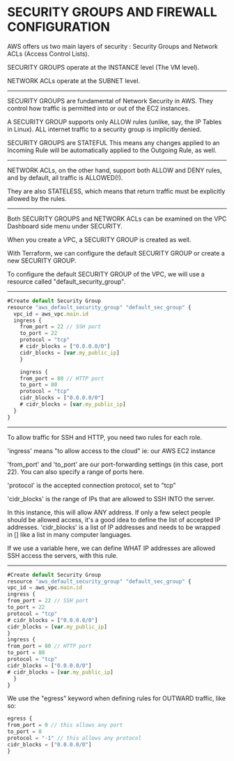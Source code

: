 # SECURITY GROUPS AND FIREWALL CONFIGURATION

AWS offers us two main layers of security : Security Groups and Network ACLs (Access Control Lists).

SECURITY GROUPS operate at the INSTANCE level (The VM level).

NETWORK ACLs operate at the SUBNET level.

---

SECURITY GROUPS are fundamental of Network Security in AWS.
They control how traffic is permitted into or out of the EC2 instances.

A SECURITY GROUP supports only ALLOW rules (unlike, say, the IP Tables in Linux). ALL internet traffic to a security group is implicitly denied.

SECURITY GROUPS are STATEFUL
This means any changes applied to an Incoming Rule will be automatically applied to the Outgoing Rule, as well.

---

NETWORK ACLs, on the other hand, support both ALLOW and DENY rules, and by default, all traffic is ALLOWED(!).

They are also STATELESS, which means that return traffic must be explicitly allowed by the rules.

---

Both SECURITY GROUPS and NETWORK ACLs can be examined on the VPC Dashboard side menu under SECURITY.

When you create a VPC, a SECURITY GROUP is created as well.

With Terraform, we can configure the default SECURITY GROUP or create a new SECURITY GROUP.

To configure the default SECURITY GROUP of the VPC, we will use a resource called "default_security_group".

---



```jsx
#Create default Security Group
resource "aws_default_security_group" "default_sec_group" {
  vpc_id = aws_vpc.main.id
  ingress {
    from_port = 22 // SSH port
    to_port = 22
    protocol = "tcp"
    # cidr_blocks = ["0.0.0.0/0"]
    cidr_blocks = [var.my_public_ip]
    }

    ingress {
    from_port = 80 // HTTP port
    to_port = 80
    protocol = "tcp"
    cidr_blocks = ["0.0.0.0/0"]
    # cidr_blocks = [var.my_public_ip]
  }
}
```

 

---

To allow traffic for SSH and HTTP, you need two rules for each role.

'ingress' means "to allow access to the cloud" ie: our AWS EC2 instance

'from_port' and 'to_port' are our port-forwarding settings (in this case, port 22). You can also specify a range of ports here.

'protocol' is the accepted connection protocol, set to "tcp"

'cidr_blocks' is the range of IPs that are allowed to SSH INTO the server.

In this instance, this will allow ANY address. If only a few select people should be allowed access, it's a good idea to define the list of accepted IP addresses. 'cidr_blocks' is a list of IP addresses and needs to be wrapped in [] like a list in many computer languages.

If we use a variable here, we can define WHAT IP addresses are allowed SSH access the servers, with this rule.

---


```jsx
#Create default Security Group
resource "aws_default_security_group" "default_sec_group" {
vpc_id = aws_vpc.main.id
ingress {
from_port = 22 // SSH port
to_port = 22
protocol = "tcp"
# cidr_blocks = ["0.0.0.0/0"]
cidr_blocks = [var.my_public_ip]
}
ingress {
from_port = 80 // HTTP port
to_port = 80
protocol = "tcp"
cidr_blocks = ["0.0.0.0/0"]
# cidr_blocks = [var.my_public_ip]
  }
}
```

We use the "egress" keyword when defining rules for OUTWARD traffic, like so:

```jsx
egress {
from_port = 0 // this allows any port
to_port = 0
protocol = "-1" // this allows any protocol
cidr_blocks = ["0.0.0.0/0"]
}
```
